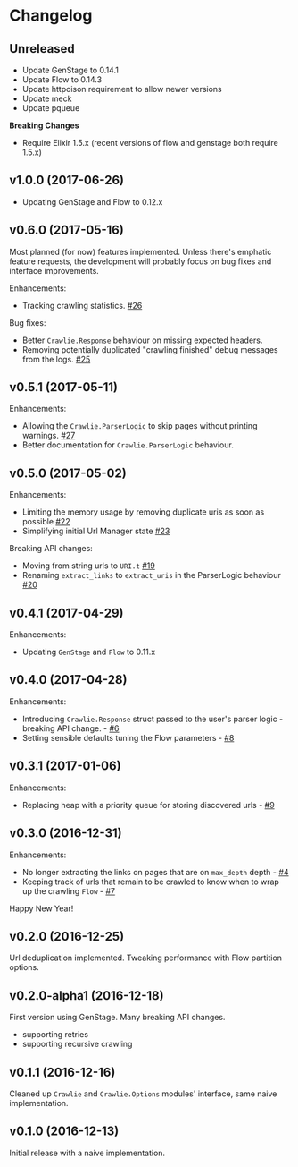 # Changelog

## Unreleased

- Update GenStage to 0.14.1
- Update Flow to 0.14.3
- Update httpoison requirement to allow newer versions
- Update meck
- Update pqueue

**Breaking Changes**
- Require Elixir 1.5.x (recent versions of flow and genstage both require 1.5.x)

## v1.0.0 (2017-06-26)

- Updating GenStage and Flow to 0.12.x


## v0.6.0 (2017-05-16)

Most planned (for now) features implemented. Unless there's emphatic feature requests, the development will probably focus on bug fixes and interface improvements.

Enhancements:
- Tracking crawling statistics. [#26](https://github.com/nietaki/crawlie/issues/26)

Bug fixes:
- Better `Crawlie.Response` behaviour on missing expected headers.
- Removing potentially duplicated "crawling finished" debug messages from the logs. [#25](https://github.com/nietaki/crawlie/issues/25)


## v0.5.1 (2017-05-11)

Enhancements:
- Allowing the `Crawlie.ParserLogic` to skip pages without printing warnings. [#27](https://github.com/nietaki/crawlie/issues/27)
- Better documentation for `Crawlie.ParserLogic` behaviour.


## v0.5.0 (2017-05-02)

Enhancements: 
- Limiting the memory usage by removing duplicate uris as soon as possible [#22](https://github.com/nietaki/crawlie/issues/22)
- Simplifying initial Url Manager state [#23](https://github.com/nietaki/crawlie/issues/23)

Breaking API changes:
- Moving from string urls to `URI.t` [#19](https://github.com/nietaki/crawlie/issues/19)
- Renaming `extract_links` to `extract_uris` in the ParserLogic behaviour [#20](https://github.com/nietaki/crawlie/issues/20)


## v0.4.1 (2017-04-29)

Enhancements:
- Updating `GenStage` and `Flow` to 0.11.x


## v0.4.0 (2017-04-28)

Enhancements:
- Introducing `Crawlie.Response` struct passed to the user's parser logic - breaking API change. - [#6](https://github.com/nietaki/crawlie/issues/6)
- Setting sensible defaults tuning the Flow parameters - [#8](https://github.com/nietaki/crawlie/issues/8)


## v0.3.1 (2017-01-06)

Enhancements:
- Replacing heap with a priority queue for storing discovered urls - [#9](https://github.com/nietaki/crawlie/issues/9)


## v0.3.0 (2016-12-31)

Enhancements:
- No longer extracting the links on pages that are on `max_depth` depth - [#4](https://github.com/nietaki/crawlie/issues/4)
- Keeping track of urls that remain to be crawled to know when to wrap up the crawling `Flow` - [#7](https://github.com/nietaki/crawlie/issues/7)

Happy New Year!


## v0.2.0 (2016-12-25)

Url deduplication implemented. Tweaking performance with Flow partition options.


## v0.2.0-alpha1 (2016-12-18)

First version using GenStage. Many breaking API changes.

- supporting retries
- supporting recursive crawling


## v0.1.1 (2016-12-16)

Cleaned up `Crawlie` and `Crawlie.Options` modules' interface, same naive implementation.


## v0.1.0 (2016-12-13)

Initial release with a naive implementation.
